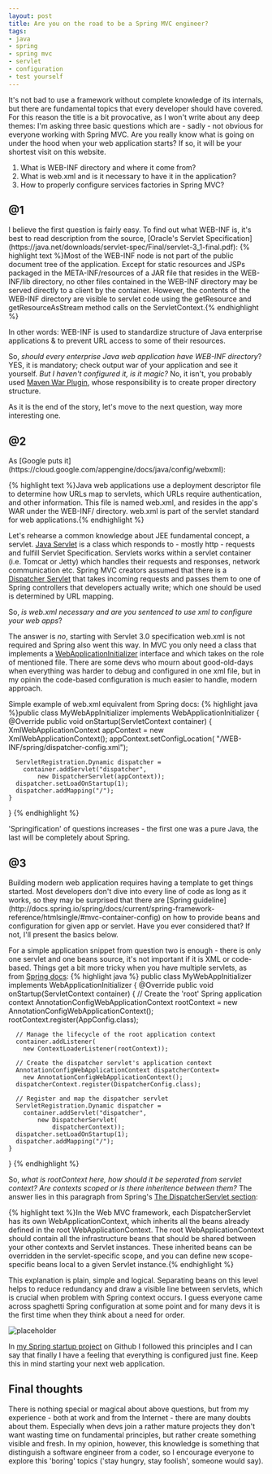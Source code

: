 ```yaml
---
layout: post
title: Are you on the road to be a Spring MVC engineer? 
tags:
- java
- spring
- spring mvc
- servlet
- configuration
- test yourself
---
```

It's not bad to use a framework without complete knowledge of its internals, but there are fundamental topics that every developer should have covered. For this reason the title is a bit provocative, as I won't write about any deep themes: I'm asking three basic questions which are - sadly - not obvious for everyone working with Spring MVC. Are you really know what is going on under the hood when your web application starts? If so, it will be your shortest visit on this website.

1. What is WEB-INF directory and where it come from?
2. What is web.xml and is it necessary to have it in the application?
3. How to properly configure services factories in Spring MVC?

<!--excerpt-->

<h2>@1</h2>
I believe the first question is fairly easy. To find out what WEB-INF is, it's best to read description from the source, [Oracle's Servlet Specification](https://java.net/downloads/servlet-spec/Final/servlet-3_1-final.pdf):
{% highlight text %}Most of the WEB-INF node is not part of the public document tree of the application. Except for static resources and JSPs packaged in the META-INF/resources of a JAR file that resides in the WEB-INF/lib directory, no other files contained in the WEB-INF directory may be served directly to a client by the container. However, the contents of the WEB-INF directory are visible to servlet code using the getResource and getResourceAsStream method calls on the ServletContext.{% endhighlight %}

In other words: WEB-INF is used to standardize structure of Java enterprise applications & to prevent URL access to some of their resources.

So, *should every enterprise Java web application have WEB-INF directory*? YES, it is mandatory; check output war of your application and see it yourself. *But I haven't configured it, is it magic?* No, it isn't, you probably used [Maven War Plugin](https://maven.apache.org/plugins/maven-war-plugin/examples/adding-filtering-webresources.html), whose responsibility is to create proper directory structure. 

As it is the end of the story, let's move to the next question, way more interesting one.


<h2>@2</h2>
As [Google puts it](https://cloud.google.com/appengine/docs/java/config/webxml):

{% highlight text %}Java web applications use a deployment descriptor file to determine how URLs map to servlets, which URLs require authentication, and other information. This file is named web.xml, and resides in the app's WAR under the WEB-INF/ directory. web.xml is part of the servlet standard for web applications.{% endhighlight %}

Let's rehearse a common knowledge about JEE fundamental concept, a servlet. [Java Servlet](http://docs.oracle.com/javaee/6/tutorial/doc/bnafd.html) is a class which responds to - mostly http - requests and fulfill Servlet Specification. Servlets works within a servlet container (i.e. Tomcat or Jetty) which handles their requests and responses, network communication etc. Spring MVC creators assumed that there is a [Dispatcher Servlet](http://docs.spring.io/spring/docs/current/spring-framework-reference/htmlsingle/#mvc-servlet) that takes incoming requests and passes them to one of Spring controllers that developers actually write; which one should be used is determined by URL mapping.

So, *is web.xml necessary and are you sentenced to use xml to configure your web apps*? 

The answer is *no*, starting with Servlet 3.0 specification web.xml is not required and Spring also went this way. In MVC you only need a class that implements a [WebApplicationInitializer](http://docs.spring.io/spring-framework/docs/current/javadoc-api/org/springframework/web/WebApplicationInitializer.html) interface and which takes on the role of mentioned file. There are some devs who mourn about good-old-days when everything was harder to debug and configured in one xml file, but in my opinin the code-based configuration is much easier to handle, modern approach. 

Simple example of web.xml equivalent from Spring docs:
{% highlight java %}public class MyWebAppInitializer 
	implements WebApplicationInitializer {
    @Override
    public void onStartup(ServletContext container) {
      XmlWebApplicationContext appContext = 
		new XmlWebApplicationContext();
      appContext.setConfigLocation(
		"/WEB-INF/spring/dispatcher-config.xml");

      ServletRegistration.Dynamic dispatcher =
        container.addServlet("dispatcher", 
			new DispatcherServlet(appContext));
      dispatcher.setLoadOnStartup(1);
      dispatcher.addMapping("/");
    }
}
{% endhighlight %}

'Springification' of questions increases - the first one was a pure Java, the last will be completely about Spring.

<h2>@3</h2> Building modern web application requires having a template to get things started. Most developers don't dive into every line of code as long as it works, so they may be surprised that there are [Spring guideline](http://docs.spring.io/spring/docs/current/spring-framework-reference/htmlsingle/#mvc-container-config) on how to provide beans and configuration for given app or servlet. Have you ever considered that? If not, I'll present the basics below.

For a simple application snippet from question two is enough - there is only one servlet and one beans source, it's not important if it is XML or code-based. Things get a bit more tricky when you have multiple servlets, as from [Spring docs](http://docs.spring.io/spring/docs/3.1.x/javadoc-api/org/springframework/web/WebApplicationInitializer.html):
{% highlight java %}
public class MyWebAppInitializer 
	implements WebApplicationInitializer {
    @Override
    public void onStartup(ServletContext container) {
      // Create the 'root' Spring application context
      AnnotationConfigWebApplicationContext rootContext =
        new AnnotationConfigWebApplicationContext();
      rootContext.register(AppConfig.class);

      // Manage the lifecycle of the root application context
      container.addListener(
		new ContextLoaderListener(rootContext));

      // Create the dispatcher servlet's application context
      AnnotationConfigWebApplicationContext dispatcherContext=
		new AnnotationConfigWebApplicationContext();
      dispatcherContext.register(DispatcherConfig.class);

      // Register and map the dispatcher servlet
      ServletRegistration.Dynamic dispatcher =
        container.addServlet("dispatcher", 
			new DispatcherServlet(
				dispatcherContext));
      dispatcher.setLoadOnStartup(1);
      dispatcher.addMapping("/");
    }
 }
{% endhighlight %}

So, *what is rootContext here, how should it be seperated from servlet context? Are contexts scoped or is there inheritence between them?* The answer lies in this paragraph from Spring's [The DispatcherServlet section](http://docs.spring.io/spring/docs/current/spring-framework-reference/htmlsingle/#mvc-servlet):

{% highlight text %}In the Web MVC framework, each DispatcherServlet has its own WebApplicationContext, which inherits all the beans already defined in the root WebApplicationContext. The root WebApplicationContext should contain all the infrastructure beans that should be shared between your other contexts and Servlet instances. These inherited beans can be overridden in the servlet-specific scope, and you can define new scope-specific beans local to a given Servlet instance.{% endhighlight %}

This explanation is plain, simple and logical. Separating beans on this level helps to reduce redundancy and draw a visible line between servlets, which is crucial when problem with Spring context occurs. I guess everyone came across spaghetti Spring configuration at some point and for many devs it is the first time when they think about a need for order. 

![placeholder](http://docs.spring.io/spring/docs/current/spring-framework-reference/htmlsingle/images/mvc-context-hierarchy.png "Contexts scopes in Spring MVC")

In [my Spring startup project](https://github.com/mikolajkania/spring-mvc-startup/blob/master/src/main/java/pl/itblues/AppInitializer.java) on Github I followed this principles and I can say that finally I have a feeling that everything is configured just fine. Keep this in mind starting your next web application.

<h2>Final thoughts</h2>
There is nothing special or magical about above questions, but from my experience - both at work and from the Internet - there are many doubts about them. Especially when devs join a rather mature projects they don't want wasting time on fundamental principles, but rather create something visible and fresh. In my opinion, however, this knowledge is something that distinguish a software engineer from a coder, so I encourage everyone to explore this 'boring' topics ('stay hungry, stay foolish', someone would say).
